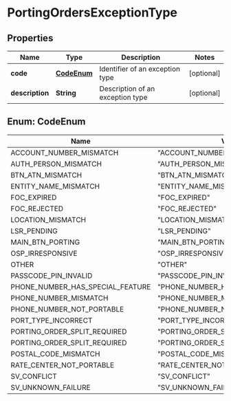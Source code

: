 

# PortingOrdersExceptionType


## Properties

Name | Type | Description | Notes
------------ | ------------- | ------------- | -------------
**code** | [**CodeEnum**](#CodeEnum) | Identifier of an exception type |  [optional]
**description** | **String** | Description of an exception type |  [optional]



## Enum: CodeEnum

Name | Value
---- | -----
ACCOUNT_NUMBER_MISMATCH | &quot;ACCOUNT_NUMBER_MISMATCH&quot;
AUTH_PERSON_MISMATCH | &quot;AUTH_PERSON_MISMATCH&quot;
BTN_ATN_MISMATCH | &quot;BTN_ATN_MISMATCH&quot;
ENTITY_NAME_MISMATCH | &quot;ENTITY_NAME_MISMATCH&quot;
FOC_EXPIRED | &quot;FOC_EXPIRED&quot;
FOC_REJECTED | &quot;FOC_REJECTED&quot;
LOCATION_MISMATCH | &quot;LOCATION_MISMATCH&quot;
LSR_PENDING | &quot;LSR_PENDING&quot;
MAIN_BTN_PORTING | &quot;MAIN_BTN_PORTING&quot;
OSP_IRRESPONSIVE | &quot;OSP_IRRESPONSIVE&quot;
OTHER | &quot;OTHER&quot;
PASSCODE_PIN_INVALID | &quot;PASSCODE_PIN_INVALID&quot;
PHONE_NUMBER_HAS_SPECIAL_FEATURE | &quot;PHONE_NUMBER_HAS_SPECIAL_FEATURE&quot;
PHONE_NUMBER_MISMATCH | &quot;PHONE_NUMBER_MISMATCH&quot;
PHONE_NUMBER_NOT_PORTABLE | &quot;PHONE_NUMBER_NOT_PORTABLE&quot;
PORT_TYPE_INCORRECT | &quot;PORT_TYPE_INCORRECT&quot;
PORTING_ORDER_SPLIT_REQUIRED | &quot;PORTING_ORDER_SPLIT_REQUIRED&quot;
PORTING_ORDER_SPLIT_REQUIRED | &quot;PORTING_ORDER_SPLIT_REQUIRED&quot;
POSTAL_CODE_MISMATCH | &quot;POSTAL_CODE_MISMATCH&quot;
RATE_CENTER_NOT_PORTABLE | &quot;RATE_CENTER_NOT_PORTABLE&quot;
SV_CONFLICT | &quot;SV_CONFLICT&quot;
SV_UNKNOWN_FAILURE | &quot;SV_UNKNOWN_FAILURE&quot;



